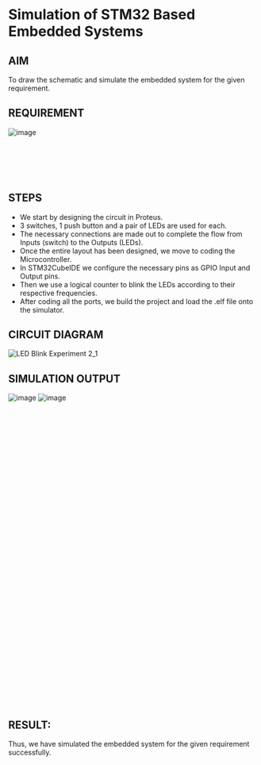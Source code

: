 # Simulation of STM32 Based Embedded Systems

## AIM
To draw the schematic and simulate the embedded system for the given requirement.

## REQUIREMENT
![image](https://user-images.githubusercontent.com/6159567/228723969-3892a2a3-3743-4300-9636-ba0dba4ed150.png)

<br><br><br><br>
## STEPS
- We start by designing the circuit in Proteus.
- 3 switches, 1 push button and a pair of LEDs are used for each.
- The necessary connections are made out to complete the flow from Inputs (switch) to the Outputs (LEDs).
- Once the entire layout has been designed, we move to coding the Microcontroller. 
- In STM32CubeIDE we configure the necessary pins as GPIO Input and Output pins.
- Then we use a logical counter to blink the LEDs according to their respective frequencies.
- After coding all the ports, we build the project and load the .elf file onto the simulator.

## CIRCUIT DIAGRAM

![LED Blink Experiment 2_1](https://user-images.githubusercontent.com/65499285/229127731-49071001-cc04-4a6a-8c31-2cb614257e9b.jpg)

## SIMULATION OUTPUT
![image](https://user-images.githubusercontent.com/65499285/229127870-aad3f046-159b-4324-9910-7403ad7cc6cd.png)
![image](https://user-images.githubusercontent.com/65499285/229127892-399163d4-13b3-481d-826e-51137e9775f9.png)

<br><br><br><br><br><br><br><br><br><br><br><br><br><br><br><br><br><br><br><br><br><br><br><br><br><br><br><br><br><br><br><br><br><br><br>
## RESULT:
Thus, we have simulated the embedded system for the given requirement successfully.
